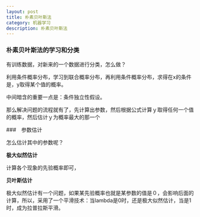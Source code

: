 ```yaml
---
layout: post
title: 朴素贝叶斯法
category: 机器学习
description: 朴素贝叶斯法
---
```


### 朴素贝叶斯法的学习和分类

有训练数据，对新来的一个数据进行分类，怎么做？

利用条件概率分布，学习到联合概率分布，再利用条件概率分布，求得在x的条件是，y取得某个值的概率。

中间暗含的重要一点是：条件独立性假设。

那么解决问题的流程就有了，先计算出参数，然后根据公式计算ｙ取得任何一个值的概率，然后估计ｙ为概率最大的那一个

###　参数估计

怎么估计其中的参数呢？

**极大似然估计**

计算各个现象的先验概率即可，

**贝叶斯估计**

极大似然估计有一个问题，如果某先验概率也就是某参数的值是０，会影响后面的计算，所以，采用了一个平滑技术：当lambda是0时，还是极大似然估计，当是1时，成为拉普拉斯平滑。
